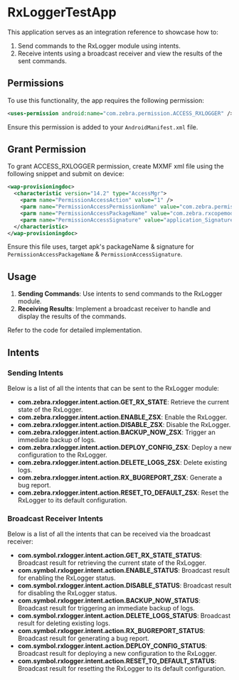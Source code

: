 # RxLoggerTestApp

This application serves as an integration reference to showcase how to:

1. Send commands to the RxLogger module using intents.
2. Receive intents using a broadcast receiver and view the results of the sent commands.

## Permissions

To use this functionality, the app requires the following permission:

```xml
<uses-permission android:name="com.zebra.permission.ACCESS_RXLOGGER" />
```

Ensure this permission is added to your `AndroidManifest.xml` file.

## Grant Permission

To grant ACCESS_RXLOGGER permission, create MXMF xml file using the following snippet and submit on device:

```xml
<wap-provisioningdoc>
  <characteristic version="14.2" type="AccessMgr">
    <parm name="PermissionAccessAction" value="1" />
    <parm name="PermissionAccessPermissionName" value="com.zebra.permission.ACCESS_RXLOGGER" />
    <parm name="PermissionAccessPackageName" value="com.zebra.rxcopemodetestapp" />
    <parm name="PermissionAccessSignature" value="application_Signature" />
  </characteristic>
</wap-provisioningdoc>
```

Ensure this file uses, target apk's packageName & signature for `PermissionAccessPackageName` & `PermissionAccessSignature`.

## Usage

1. **Sending Commands**: Use intents to send commands to the RxLogger module.
2. **Receiving Results**: Implement a broadcast receiver to handle and display the results of the commands.

Refer to the code for detailed implementation.

## Intents

### Sending Intents
Below is a list of all the intents that can be sent to the RxLogger module:

- **com.zebra.rxlogger.intent.action.GET_RX_STATE**: Retrieve the current state of the RxLogger.
- **com.zebra.rxlogger.intent.action.ENABLE_ZSX**: Enable the RxLogger.
- **com.zebra.rxlogger.intent.action.DISABLE_ZSX**: Disable the RxLogger.
- **com.zebra.rxlogger.intent.action.BACKUP_NOW_ZSX**: Trigger an immediate backup of logs.
- **com.zebra.rxlogger.intent.action.DEPLOY_CONFIG_ZSX**: Deploy a new configuration to the RxLogger.
- **com.zebra.rxlogger.intent.action.DELETE_LOGS_ZSX**: Delete existing logs.
- **com.zebra.rxlogger.intent.action.RX_BUGREPORT_ZSX**: Generate a bug report.
- **com.zebra.rxlogger.intent.action.RESET_TO_DEFAULT_ZSX**: Reset the RxLogger to its default configuration.

### Broadcast Receiver Intents
Below is a list of all the intents that can be received via the broadcast receiver:

- **com.symbol.rxlogger.intent.action.GET_RX_STATE_STATUS**: Broadcast result for retrieving the current state of the RxLogger.
- **com.symbol.rxlogger.intent.action.ENABLE_STATUS**: Broadcast result for enabling the RxLogger status.
- **com.symbol.rxlogger.intent.action.DISABLE_STATUS**: Broadcast result for disabling the RxLogger status.
- **com.symbol.rxlogger.intent.action.BACKUP_NOW_STATUS**: Broadcast result for triggering an immediate backup of logs.
- **com.symbol.rxlogger.intent.action.DELETE_LOGS_STATUS**: Broadcast result for deleting existing logs.
- **com.symbol.rxlogger.intent.action.RX_BUGREPORT_STATUS**: Broadcast result for generating a bug report.
- **com.symbol.rxlogger.intent.action.DEPLOY_CONFIG_STATUS**: Broadcast result for deploying a new configuration to the RxLogger.
- **com.symbol.rxlogger.intent.action.RESET_TO_DEFAULT_STATUS**: Broadcast result for resetting the RxLogger to its default configuration.

